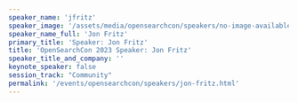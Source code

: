 ```yaml
---
speaker_name: 'jfritz'
speaker_image: '/assets/media/opensearchcon/speakers/no-image-available.svg'
speaker_name_full: 'Jon Fritz'
primary_title: 'Speaker: Jon Fritz'
title: 'OpenSearchCon 2023 Speaker: Jon Fritz'
speaker_title_and_company: ''
keynote_speaker: false
session_track: "Community"
permalink: '/events/opensearchcon/speakers/jon-fritz.html'
---
```

